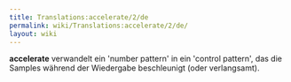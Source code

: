 ```yaml
---
title: Translations:accelerate/2/de
permalink: wiki/Translations:accelerate/2/de/
layout: wiki
---
```


**accelerate** verwandelt ein 'number pattern' in ein 'control pattern',
das die Samples während der Wiedergabe beschleunigt (oder verlangsamt).
